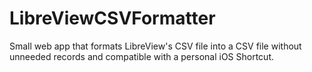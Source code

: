 # LibreViewCSVFormatter
Small web app that formats LibreView's CSV file into a CSV file without unneeded records and compatible with a personal iOS Shortcut.
